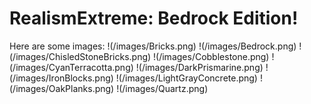 # RealismExtreme: Bedrock Edition!

Here are some images:
!(/images/Bricks.png)
!(/images/Bedrock.png)
!(/images/ChisledStoneBricks.png)
!(/images/Cobblestone.png)
!(/images/CyanTerracotta.png)
!(/images/DarkPrismarine.png)
!(/images/IronBlocks.png)
!(/images/LightGrayConcrete.png)
!(/images/OakPlanks.png)
!(/images/Quartz.png)
